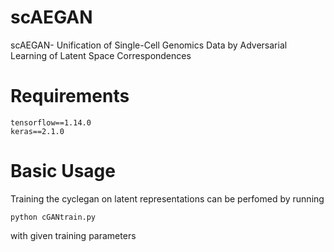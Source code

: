 # scAEGAN
scAEGAN- Unification of Single-Cell Genomics Data by Adversarial Learning of Latent Space Correspondences 

# Requirements
```
tensorflow==1.14.0
keras==2.1.0
```

# Basic Usage
Training the cyclegan on latent representations can be perfomed by running

```
python cGANtrain.py
```

with given training parameters
